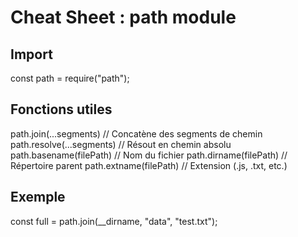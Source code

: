 # Cheat Sheet : path module

## Import
const path = require("path");

## Fonctions utiles
path.join(...segments)         // Concatène des segments de chemin
path.resolve(...segments)      // Résout en chemin absolu
path.basename(filePath)        // Nom du fichier
path.dirname(filePath)         // Répertoire parent
path.extname(filePath)         // Extension (.js, .txt, etc.)

## Exemple
const full = path.join(__dirname, "data", "test.txt");
